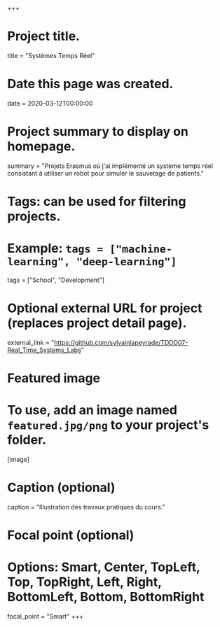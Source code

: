 +++
# Project title.
title = "Systèmes Temps Réel"

# Date this page was created.
date = 2020-03-12T00:00:00

# Project summary to display on homepage.
summary = "Projets Erasmus où j'ai implémenté un système temps réel consistant à utiliser un robot pour simuler le sauvetage de patients."

# Tags: can be used for filtering projects.
# Example: `tags = ["machine-learning", "deep-learning"]`
tags = ["School", "Development"]

# Optional external URL for project (replaces project detail page).
external_link = "https://github.com/sylvainlapeyrade/TDDD07-Real_Time_Systems_Labs"

# Featured image
# To use, add an image named `featured.jpg/png` to your project's folder. 
[image]
  # Caption (optional)
  caption = "Illustration des travaux pratiques du cours."

  # Focal point (optional)
  # Options: Smart, Center, TopLeft, Top, TopRight, Left, Right, BottomLeft, Bottom, BottomRight
  focal_point = "Smart"
+++
